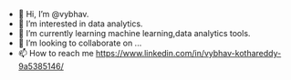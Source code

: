 - 👋 Hi, I’m @vybhav.
- 👀 I’m interested in data analytics.
- 🌱 I’m currently learning machine learning,data analytics tools.
- 💞️ I’m looking to collaborate on ...
- 📫 How to reach me https://www.linkedin.com/in/vybhav-kothareddy-9a5385146/

<!---
vybhav778/vybhav778 is a ✨ special ✨ repository because its `README.md` (this file) appears on your GitHub profile.
You can click the Preview link to take a look at your changes.
--->
